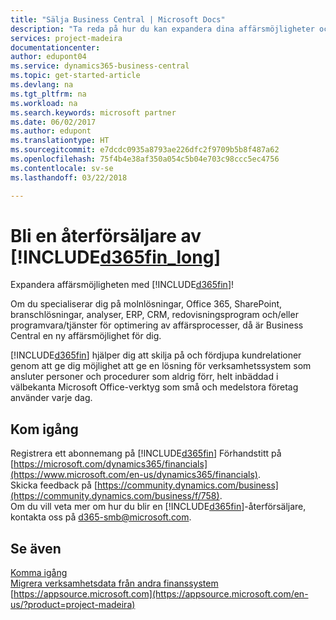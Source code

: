 ```yaml
---
title: "Sälja Business Central | Microsoft Docs"
description: "Ta reda på hur du kan expandera dina affärsmöjligheter och bli en Microsoft-partner och återförsäljare av Business Central."
services: project-madeira
documentationcenter: 
author: edupont04
ms.service: dynamics365-business-central
ms.topic: get-started-article
ms.devlang: na
ms.tgt_pltfrm: na
ms.workload: na
ms.search.keywords: microsoft partner
ms.date: 06/02/2017
ms.author: edupont
ms.translationtype: HT
ms.sourcegitcommit: e7dcdc0935a8793ae226dfc2f9709b5b8f487a62
ms.openlocfilehash: 75f4b4e38af350a054c5b04e703c98ccc5ec4756
ms.contentlocale: sv-se
ms.lasthandoff: 03/22/2018

---
```

# <a name="become-a-reseller-of-included365finlongincludesd365finlongmdmd"></a>Bli en återförsäljare av [!INCLUDE[d365fin_long](includes/d365fin_long_md.md)]
Expandera affärsmöjligheten med [!INCLUDE[d365fin](includes/d365fin_md.md)]!  

Om du specialiserar dig på molnlösningar, Office 365, SharePoint, branschlösningar, analyser, ERP, CRM, redovisningsprogram och/eller programvara/tjänster för optimering av affärsprocesser, då är Business Central en ny affärsmöjlighet för dig.   

[!INCLUDE[d365fin](includes/d365fin_md.md)] hjälper dig att skilja på och fördjupa kundrelationer genom att ge dig möjlighet att ge en lösning för verksamhetssystem som ansluter personer och procedurer som aldrig förr, helt inbäddad i välbekanta Microsoft Office-verktyg som små och medelstora företag använder varje dag.  

## <a name="get-started"></a>Kom igång
Registrera ett abonnemang på [!INCLUDE[d365fin](includes/d365fin_md.md)] Förhandstitt på [https://microsoft.com/dynamics365/financials](https://www.microsoft.com/en-us/dynamics365/financials).  
Skicka feedback på [https://community.dynamics.com/business](https://community.dynamics.com/business/f/758).  
Om du vill veta mer om hur du blir en [!INCLUDE[d365fin](includes/d365fin_md.md)]-återförsäljare, kontakta oss på [d365-smb@microsoft.com](mailto:d365-smb@microsoft.com).  

## <a name="see-also"></a>Se även
[Komma igång](product-get-started.md)  
[Migrera verksamhetsdata från andra finanssystem](upload-data.md)  
[https://appsource.microsoft.com](https://appsource.microsoft.com/en-us/?product=project-madeira)  

